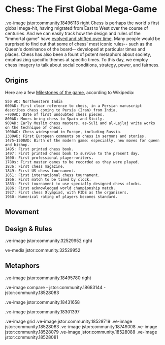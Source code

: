 # Chess: The First Global Mega-Game
.ve-image jstor:community.18496113 right
Chess is perhaps the world's first global mega-hit, having migrated from East to West over the course of centuries. And we can easily track how the design and rules of the "immortal game" have [evolved and shifted over time](https://www.chess.com/article/view/the-10-most-important-moments-in-chess-history). Many people would be surprised to find out that some of chess' most iconic rules-- such as the Queen's dominance of the board-- developed at particular times and places. Chess has also been a fount of potent metaphors about society, emphasizing specific themes at specific times. To this day, we employ chess imagery to talk about social conditions, strategy, power, and fairness.



## Origins


Here are a few [Milestones of the game](https://simple.wikipedia.org/wiki/History_of_chess), according to Wikipedia:

    550 AD: Northwestern India
    600AD: First clear reference to chess, in a Persian manuscript describes chess coming to Persia (Iran) from India.
    ~700AD: Date of first undoubted chess pieces.
    800AD: Moors bring chess to Spain and Sicily.
    900AD: Early Muslim chess masters, as-Suli and al-Lajlaj write works on the technique of chess.
    1000AD: Chess widespread in Europe, including Russia.
    1300AD: First European comments on chess in sermons and stories.
    1475–1500AD: Birth of the modern game: especially, new moves for queen and bishop.
    1495: First printed chess book.
    1497: First printed chess book to survive to the present day.
    1600: First professional player-writers.
    1780s: First master games to be recorded as they were played.
    1836: First chess magazine.
    1849: First US chess tournament.
    1851: First international chess tournament.
    1866: First match to be timed by clock.
    1883: First tournament to use specially designed chess clocks.
    1886: First acknowledged world championship match.
    1927: First chess Olympiad, with FIDE as the organisers.
    1960: Numerical rating of players becomes standard.


## Movement



## Design & Rules
.ve-image jstor:community.32529952 right

ve-media jstor:community.32529952

## Metaphors






.ve-image jstor:community.18495780 right



.ve-image compare
    - jstor:community.18683144
    - jstor:community.18528083


.ve-image jstor:community.18431658

.ve-image jstor:community.18301397



.ve-image grid
.ve-image jstor:community.18528719
.ve-image jstor:community.18528083
.ve-image jstor:community.18749008
.ve-image jstor:community.18528079
.ve-image jstor:community.18528088
.ve-image jstor:community.18528081